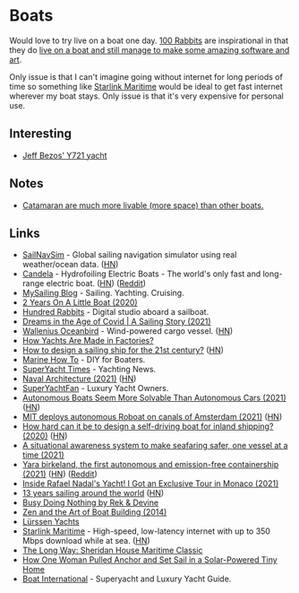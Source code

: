 # Boats

Would love to try live on a boat one day. [100 Rabbits](https://100r.co/site/home.html) are inspirational in that they do [live on a boat and still manage to make some amazing software and art](https://www.youtube.com/watch?v=BW32yUEymvU).

Only issue is that I can't imagine going without internet for long periods of time so something like [Starlink Maritime](https://www.starlink.com/maritime) would be ideal to get fast internet wherever my boat stays. Only issue is that it's very expensive for personal use.

## Interesting

- [Jeff Bezos' Y721 yacht](https://www.boatinternational.com/yachts/the-superyacht-directory/y721--98581)

## Notes

- [Catamaran are much more livable (more space) than other boats.](https://twitter.com/maccaw/status/1550160798411919361)

## Links

- [SailNavSim](https://8bitbyte.ca/sailnavsim/) - Global sailing navigation simulator using real weather/ocean data. ([HN](https://news.ycombinator.com/item?id=23661326))
- [Candela](https://candela.com/) - Hydrofoiling Electric Boats - The world's only fast and long-range electric boat. ([HN](https://news.ycombinator.com/item?id=24222208)) ([Reddit](https://www.reddit.com/r/Futurology/comments/sxnk42/swedish_company_candela_says_its_electric/))
- [MySailing Blog](http://www.mysailing.com.au/) - Sailing. Yachting. Cruising.
- [2 Years On A Little Boat (2020)](https://www.youtube.com/watch?v=ycbNQV9oRL4)
- [Hundred Rabbits](https://www.youtube.com/channel/UCzdg4pZb-viC3EdA1zxRl4A) - Digital studio aboard a sailboat.
- [Dreams in the Age of Covid | A Sailing Story (2021)](https://www.youtube.com/watch?v=fpitMQpKaaw)
- [Wallenius Oceanbird](https://www.oceanbirdwallenius.com/) - Wind-powered cargo vessel. ([HN](https://news.ycombinator.com/item?id=26054096))
- [How Yachts Are Made in Factories?](https://www.youtube.com/watch?v=BtWfDIqS_eQ&t=16s)
- [How to design a sailing ship for the 21st century?](https://solar.lowtechmagazine.com/2021/05/how-to-design-a-sailing-ship-for-the-21st-century.html) ([HN](https://news.ycombinator.com/item?id=27181842))
- [Marine How To](https://marinehowto.com/) - DIY for Boaters.
- [SuperYacht Times](https://www.superyachttimes.com/) - Yachting News.
- [Naval Architecture (2021)](https://ciechanow.ski/naval-architecture/) ([HN](https://news.ycombinator.com/item?id=27973295))
- [SuperYachtFan](https://www.superyachtfan.com/) - Luxury Yacht Owners.
- [Autonomous Boats Seem More Solvable Than Autonomous Cars (2021)](https://spectrum.ieee.org/mit-robot-boats) ([HN](https://news.ycombinator.com/item?id=29024204))
- [MIT deploys autonomous Roboat on canals of Amsterdam (2021)](https://news.mit.edu/2021/autonomous-taxi-roboats-1027) ([HN](https://news.ycombinator.com/item?id=29023983))
- [How hard can it be to design a self-driving boat for inland shipping? (2020)](https://thomas.toye.io/posts/self-driving-boat/) ([HN](https://news.ycombinator.com/item?id=29024748))
- [A situational awareness system to make seafaring safer, one vessel at a time (2021)](https://aqworks.com/en/work/groke/)
- [Yara birkeland, the first autonomous and emission-free containership (2021)](https://gcaptain.com/yara-birkeland-worlds-first-autonomous-zero-emission-ship/) ([HN](https://news.ycombinator.com/item?id=29292322)) ([Reddit](https://www.reddit.com/r/UpliftingNews/comments/qz6muu/the_worlds_first_electric_and_selfpropelled/))
- [Inside Rafael Nadal's Yacht! I Got an Exclusive Tour in Monaco (2021)](https://www.youtube.com/watch?v=RsurbNcFjuc)
- [13 years sailing around the world](http://blog.mailasail.com/wildfox) ([HN](https://news.ycombinator.com/item?id=30084217))
- [Busy Doing Nothing by Rek & Devine](https://hundredrabbits.itch.io/busy-doing-nothing)
- [Zen and the Art of Boat Building (2014)](https://www.yachtmollymawk.com/2014/11/zen-and-the-art-of-boat-building/)
- [Lürssen Yachts](https://www.lurssen.com/en/)
- [Starlink Maritime](https://www.starlink.com/maritime) - High-speed, low-latency internet with up to 350 Mbps download while at sea. ([HN](https://news.ycombinator.com/item?id=32018218))
- [The Long Way: Sheridan House Maritime Classic](https://www.goodreads.com/en/book/show/404437)
- [How One Woman Pulled Anchor and Set Sail in a Solar-Powered Tiny Home](https://www.dwell.com/article/solar-design-tiny-home-on-the-water-crossboundaries-floating-tiny-home75ed6890-14b512c6)
- [Boat International](https://www.boatinternational.com/) - Superyacht and Luxury Yacht Guide.
